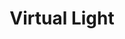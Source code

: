 ---
title: "Virtual Light"
slug: "virtual-light"
subtitle: ""
publisher: "Bantam Spectra"
published: "1993"
asin: "0553566067"
authors: 
  - william-gibson
started: "2016-11-04"
start_year: "2016"
finished: "2016-11-19"
---